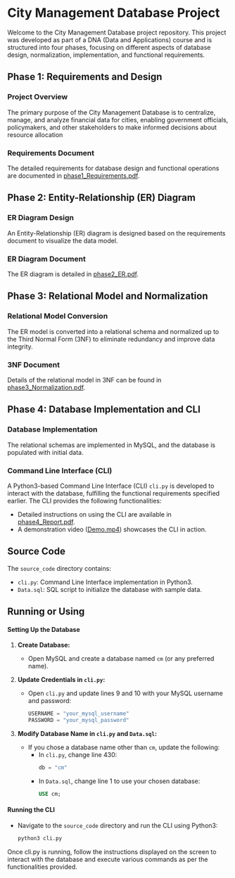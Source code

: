 # City Management Database Project

Welcome to the City Management Database project repository. This project was developed as part of a DNA (Data and Applications) course and is structured into four phases, focusing on different aspects of database design, normalization, implementation, and functional requirements.

## Phase 1: Requirements and Design
### Project Overview
The primary purpose of the City Management Database is to centralize, manage, and analyze financial data for cities, enabling government officials, policymakers, and other stakeholders to make informed decisions about resource allocation
### Requirements Document
The detailed requirements for database design and functional operations are documented in [phase1_Requirements.pdf](phase1_Requirements.pdf).

## Phase 2: Entity-Relationship (ER) Diagram
### ER Diagram Design
An Entity-Relationship (ER) diagram is designed based on the requirements document to visualize the data model.
### ER Diagram Document
The ER diagram is detailed in [phase2_ER.pdf](phase2_ER.pdf).

## Phase 3: Relational Model and Normalization
### Relational Model Conversion
The ER model is converted into a relational schema and normalized up to the Third Normal Form (3NF) to eliminate redundancy and improve data integrity.
### 3NF Document
Details of the relational model in 3NF can be found in [phase3_Normalization.pdf](phase3_Normalization.pdf).

## Phase 4: Database Implementation and CLI
### Database Implementation
The relational schemas are implemented in MySQL, and the database is populated with initial data.
### Command Line Interface (CLI)
A Python3-based Command Line Interface (CLI) `cli.py` is developed to interact with the database, fulfilling the functional requirements specified earlier. The CLI provides the following functionalities:
- Detailed instructions on using the CLI are available in [phase4_Report.pdf](phase4_Report.pdf).
- A demonstration video ([Demo.mp4](Demo.mp4)) showcases the CLI in action.
  
## Source Code
The `source_code` directory contains:
- `cli.py`: Command Line Interface implementation in Python3.
- `Data.sql`: SQL script to initialize the database with sample data.

## Running or Using

#### Setting Up the Database
1. **Create Database:**
   - Open MySQL and create a database named `cm` (or any preferred name).

2. **Update Credentials in `cli.py`:**
   - Open `cli.py` and update lines 9 and 10 with your MySQL username and password:
     ```python
     USERNAME = "your_mysql_username"
     PASSWORD = "your_mysql_password"
     ```

3. **Modify Database Name in `cli.py` and `Data.sql`:**
   - If you chose a database name other than `cm`, update the following:
     - In `cli.py`, change line 430:
       ```python
       db = "cm"
       ```
     - In `Data.sql`, change line 1 to use your chosen database:
       ```sql
       USE cm;
       ```
#### Running the CLI
- Navigate to the `source_code` directory and run the CLI using Python3:
  ```bash
  python3 cli.py
Once cli.py is running, follow the instructions displayed on the screen to interact with the database and execute various commands as per the functionalities provided.

